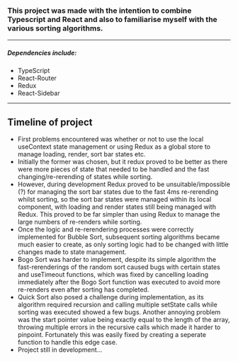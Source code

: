 ### This project was made with the intention to combine Typescript and React and also to familiarise myself with the various sorting algorithms.

---

##### Dependencies include:

- TypeScript
- React-Router
- Redux
- React-Sidebar

---

## Timeline of project

- First problems encountered was whether or not to use the local useContext state management or using Redux as a global store to manage loading, render, sort bar states etc.
- Initially the former was chosen, but it redux proved to be better as there were more pieces of state that needed to be handled and the fast changing/re-rerending of states while sorting.
- However, during development Redux proved to be unsuitable/impossible (?) for managing the sort bar states due to the fast 4ms re-rerending whilst sorting, so the sort bar states were managed within its local component, with loading and render states still being managed with Redux. This proved to be far simpler than using Redux to manage the large numbers of re-renders while sorting.
- Once the logic and re-rerendering processes were correctly implemented for Bubble Sort, subsequent sorting algorithms became much easier to create, as only sorting logic had to be changed with little changes made to state management.
- Bogo Sort was harder to implement, despite its simple algorithm the fast-rerenderings of the random sort caused bugs with certain states and useTimeout functions, which was fixed by cancelling loading immediately after the Bogo Sort function was executed to avoid more re-renders even after sorting has completed.
- Quick Sort also posed a challenge during implementation, as its algorithm required recursion and calling multiple setState calls while sorting was executed showed a few bugs. Another annoying problem was the start pointer value being exactly equal to the length of the array, throwing multiple errors in the recursive calls which made it harder to pinpoint. Fortunately this was easily fixed by creating a seperate function to handle this edge case.
- Project still in development...
